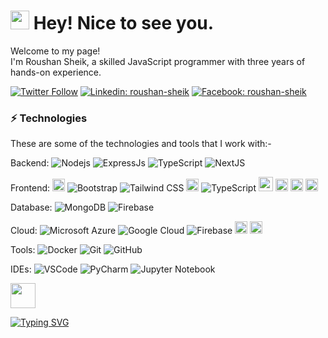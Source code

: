 <!-- ### Hi there 👋  -->

<h1><img src="https://emojis.slackmojis.com/emojis/images/1531849430/4246/blob-sunglasses.gif?1531849430" width="30"/> Hey! Nice to see you.</h1>


<p>Welcome to my page! </br>I'm Roushan Sheik, a skilled JavaScript programmer with three years of hands-on experience.

[![Twitter Follow](https://img.shields.io/twitter/follow/RoushanSheik?style=social)](https://twitter.com/RoushanSheik)
[![Linkedin: roushan-sheik](https://img.shields.io/badge/-Linkedin-blue?style=flat-square&logo=Linkedin&logoColor=white&link=https://www.linkedin.com/roushan-sheik/)](https://www.linkedin.com/in/roushan-sheik/)
[![Facebook: roushan-sheik](https://img.shields.io/badge/-facebook-blue?style=flat-square&logo=Facebook&logoColor=white&link=https://www.facebook.com/mdrowshansheikh008/)](https://www.facebook.com/mdrowshansheikh008/)

### ⚡ Technologies

These are some of the technologies and tools that I work with:-

Backend:
![Nodejs](https://img.shields.io/badge/-Nodejs-339933?style=flat-square&logo=Node.js&logoColor=white)
![ExpressJs](https://img.shields.io/badge/-ExpressJs-339933?style=flat-square&logo=express.js&logoColor=white)
![TypeScript](https://img.shields.io/badge/-TypeScript-007ACC?style=flat-square&logo=typescript&logoColor=white)
![NextJS](https://img.shields.io/badge/-NextJs-E0234E?style=flat-square&logo=nextjs&logoColor=black)

Frontend:
<img src="https://img.shields.io/badge/javascript-F7DF1E.svg?&style=for-the-badge&logo=javascript&logoColor=white" height="20"/>
![Bootstrap](https://img.shields.io/badge/-Bootstrap-563D7C?style=flat-square&logo=bootstrap)
![Tailwind CSS](https://img.shields.io/badge/-Tailwindcss-563D7C?style=flat-square&logo=tailwindcss)
<img src="https://img.shields.io/badge/Material--UI-0081CB?style=for-the-badge&logo=material-ui&logoColor=white" height="20"/>
![TypeScript](https://img.shields.io/badge/-TypeScript-007ACC?style=flat-square&logo=typescript&logoColor=white)
<img src="https://img.shields.io/badge/React-20232A?style=for-the-badge&logo=react&logoColor=61DAFB" height="23"/>
<img src="https://img.shields.io/badge/React_Router-CA4245?style=for-the-badge&logo=react-router&logoColor=white" height="20"/>
<img src=" 	https://img.shields.io/badge/Sass-CC6699?style=for-the-badge&logo=sass&logoColor=white" height="20"/>
<img src="https://img.shields.io/badge/-redux-593D88?style=flat&logo=redux&logoColor=FFFFFF" height="20"/>

Database:
![MongoDB](https://img.shields.io/badge/-MongoDB-black?style=flat-square&logo=mongodb)
![Firebase](https://img.shields.io/badge/Firebase-FFCA28?style=flat-square&logo=firebase&logoColor=white)

Cloud:
![Microsoft Azure](https://img.shields.io/badge/Microsoft%20Azure-0089D6?style=flat-square&logo=microsoft-azure&logoColor=white)
![Google Cloud](https://img.shields.io/badge/Google%20Cloud-4285F4?style=flat-square&logo=google-cloud&logoColor=white)
![Firebase](https://img.shields.io/badge/Firebase-FFCA28?style=flat-square&logo=firebase&logoColor=white)
<img src="https://img.shields.io/badge/Netlify-00C7B7?style=for-the-badge&logo=netlify&logoColor=white" height="20"/>
<img src="https://img.shields.io/badge/Heroku-430098?style=for-the-badge&logo=heroku&logoColor=white" height="20"/>

Tools:
![Docker](https://img.shields.io/badge/-Docker-2496ED?style=flat-square&logo=docker&logoColor=white)
![Git](https://img.shields.io/badge/-Git-black?style=flat-square&logo=git)
![GitHub](https://img.shields.io/badge/-GitHub-181717?style=flat-square&logo=github)

IDEs:
![VSCode](https://img.shields.io/badge/-VSCode-007ACC?style=flat-square&logo=visual-studio-code&logoColor=white)
![PyCharm](https://img.shields.io/badge/-PyCharm-007ACC?style=flat-square&logo=visual-studio-code&logoColor=red)
![Jupyter Notebook](https://img.shields.io/badge/-JuypterNotebook-007ACC?style=flat-square&logo=visual-studio-code&logoColor=white)

<img src = "https://media2.giphy.com/media/QssGEmpkyEOhBCb7e1/giphy.gif?cid=ecf05e47a0n3gi1bfqntqmob8g9aid1oyj2wr3ds3mg700bl&rid=giphy.gif" width='40'/>

[![Typing SVG](<https://readme-typing-svg.herokuapp.com?font=Fira+Code&weight=800&size=24&pause=1000&center=true&width=1000&lines=Hi+there+👋,+I+am+Roushan+Sheik+;+Welcome+to+My+Profile!;Over+3+years+of+programming+experience;Always+learning+new+things+;I+am+Software+Developer+(MERN);>)](https://git.io/typing-svg)

<!--
**roushan-sheik/roushan-sheik** is a ✨ _special_ ✨ repository because its `README.md` (this file) appears on your GitHub profile.

Here are some ideas to get you started:

- 🔭 I’m currently working on ...
- 🌱 I’m currently learning ...
- 👯 I’m looking to collaborate on ...
- 🤔 I’m looking for help with ...
- 💬 Ask me about ...
- 📫 How to reach me: ...
- 😄 Pronouns: ...
- ⚡ Fun fact: ...
-->
